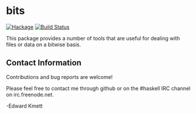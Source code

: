 bits
=====

[![Hackage](https://img.shields.io/hackage/v/bits.svg)](https://hackage.haskell.org/package/bits) [![Build Status](https://github.com/ekmett/bits/workflows/Haskell-CI/badge.svg)](https://github.com/ekmett/bits/actions?query=workflow%3AHaskell-CI)

This package provides a number of tools that are useful for dealing with files or data on a bitwise basis.

Contact Information
-------------------

Contributions and bug reports are welcome!

Please feel free to contact me through github or on the #haskell IRC channel on irc.freenode.net.

-Edward Kmett
